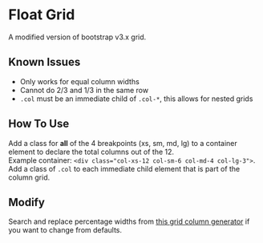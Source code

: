 # Float Grid
A modified version of bootstrap v3.x grid.

## Known Issues
* Only works for equal column widths
* Cannot do 2/3 and 1/3 in the same row
* `.col` must be an immediate child of `.col-*`, this allows for nested grids

## How To Use
Add a class for **all** of the 4 breakpoints (xs, sm, md, lg) to a container element to declare the total columns out of the 12.<br />
Example container: `<div class="col-xs-12 col-sm-6 col-md-4 col-lg-3">`.<br />
Add a class of `.col` to each immediate child element that is part of the column grid.

## Modify
Search and replace percentage widths from [this grid column generator](http://thestizmedia.com/grid-column-generator/) if you want to change from defaults.
